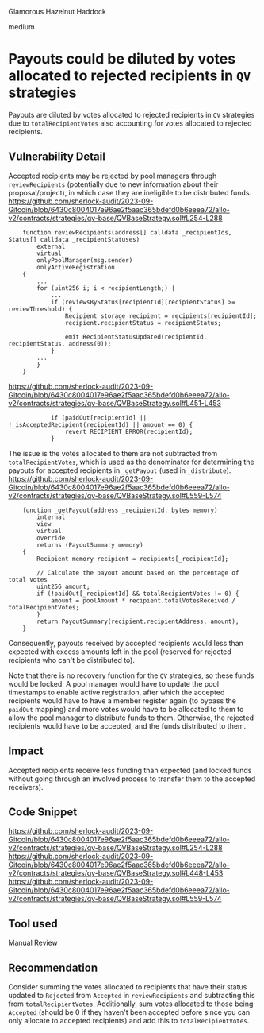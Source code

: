 Glamorous Hazelnut Haddock

medium

# Payouts could be diluted by votes allocated to rejected recipients in `QV` strategies
Payouts are diluted by votes allocated to rejected recipients in `QV` strategies due to `totalRecipientVotes` also accounting for votes allocated to rejected recipients.

## Vulnerability Detail
Accepted recipients may be rejected by pool managers through `reviewRecipients` (potentially due to new information about their proposal/project), in which case they are ineligible to be distributed funds.
https://github.com/sherlock-audit/2023-09-Gitcoin/blob/6430c8004017e96ae2f5aac365bdefd0b6eeea72/allo-v2/contracts/strategies/qv-base/QVBaseStrategy.sol#L254-L288
```solidity
    function reviewRecipients(address[] calldata _recipientIds, Status[] calldata _recipientStatuses)
        external
        virtual
        onlyPoolManager(msg.sender)
        onlyActiveRegistration
    {
        ...
        for (uint256 i; i < recipientLength;) {
            ...
            if (reviewsByStatus[recipientId][recipientStatus] >= reviewThreshold) {
                Recipient storage recipient = recipients[recipientId];
                recipient.recipientStatus = recipientStatus;

                emit RecipientStatusUpdated(recipientId, recipientStatus, address(0));
            }
        ...
        }
    }
```
https://github.com/sherlock-audit/2023-09-Gitcoin/blob/6430c8004017e96ae2f5aac365bdefd0b6eeea72/allo-v2/contracts/strategies/qv-base/QVBaseStrategy.sol#L451-L453
```solidity
            if (paidOut[recipientId] || !_isAcceptedRecipient(recipientId) || amount == 0) {
                revert RECIPIENT_ERROR(recipientId);
            }
```
The issue is the votes allocated to them are not subtracted from `totalRecipientVotes`, which is used as the denominator for determining the payouts for accepted recipients in `_getPayout` (used in `_distribute`).
https://github.com/sherlock-audit/2023-09-Gitcoin/blob/6430c8004017e96ae2f5aac365bdefd0b6eeea72/allo-v2/contracts/strategies/qv-base/QVBaseStrategy.sol#L559-L574
```solidity
    function _getPayout(address _recipientId, bytes memory)
        internal
        view
        virtual
        override
        returns (PayoutSummary memory)
    {
        Recipient memory recipient = recipients[_recipientId];

        // Calculate the payout amount based on the percentage of total votes
        uint256 amount;
        if (!paidOut[_recipientId] && totalRecipientVotes != 0) {
            amount = poolAmount * recipient.totalVotesReceived / totalRecipientVotes;
        }
        return PayoutSummary(recipient.recipientAddress, amount);
    }
```
Consequently, payouts received by accepted recipients would less than expected with excess amounts left in the pool (reserved for rejected recipients who can't be distributed to).

Note that there is no recovery function for the `QV` strategies, so these funds would be locked. A pool manager would have to update the pool timestamps to enable active registration, after which the accepted recipients would have to have a member register again (to bypass the `paidOut` mapping) and more votes would have to be allocated to them to allow the pool manager to distribute funds to them. Otherwise, the rejected recipients would have to be accepted, and the funds distributed to them.

## Impact
Accepted recipients receive less funding than expected (and locked funds without going through an involved process to transfer them to the accepted receivers).

## Code Snippet
https://github.com/sherlock-audit/2023-09-Gitcoin/blob/6430c8004017e96ae2f5aac365bdefd0b6eeea72/allo-v2/contracts/strategies/qv-base/QVBaseStrategy.sol#L254-L288
https://github.com/sherlock-audit/2023-09-Gitcoin/blob/6430c8004017e96ae2f5aac365bdefd0b6eeea72/allo-v2/contracts/strategies/qv-base/QVBaseStrategy.sol#L448-L453
https://github.com/sherlock-audit/2023-09-Gitcoin/blob/6430c8004017e96ae2f5aac365bdefd0b6eeea72/allo-v2/contracts/strategies/qv-base/QVBaseStrategy.sol#L559-L574
## Tool used

Manual Review

## Recommendation
Consider summing the votes allocated to recipients that have their status updated to `Rejected` from `Accepted` in `reviewRecipients` and subtracting this from `totalRecipientVotes`. Additionally, sum votes allocated to those being `Accepted` (should be 0 if they haven't been accepted before since you can only allocate to accepted recipients) and add this to `totalRecipientVotes`. 